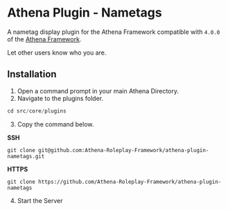 # Athena Plugin - Nametags

A nametag display plugin for the Athena Framework compatible with `4.0.0` of the [Athena Framework](https://athenaframework.com/).

Let other users know who you are.

## Installation

1. Open a command prompt in your main Athena Directory.
2. Navigate to the plugins folder.

```ts
cd src/core/plugins
```

3. Copy the command below.

**SSH**

```
git clone git@github.com:Athena-Roleplay-Framework/athena-plugin-nametags.git
```

**HTTPS**
```
git clone https://github.com/Athena-Roleplay-Framework/athena-plugin-nametags
```

4. Start the Server